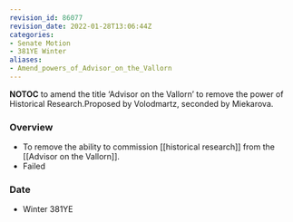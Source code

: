 ```yaml
---
revision_id: 86077
revision_date: 2022-01-28T13:06:44Z
categories:
- Senate Motion
- 381YE Winter
aliases:
- Amend_powers_of_Advisor_on_the_Vallorn
---
```



__NOTOC__
to amend the title ‘Advisor on the Vallorn’ to remove the power of Historical Research.Proposed by Volodmartz, seconded by Miekarova.
### Overview
* To remove the ability to commission [[historical research]] from the [[Advisor on the Vallorn]].
* Failed

### Date
* Winter 381YE